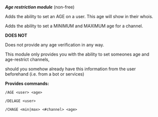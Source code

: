 ___Age restriction module___ (non-free)


Adds the ability to set an AGE on a user. This age will show in their whois.


Adds the ability to set a MINIMUM and MAXIMUM age for a channel.



__DOES NOT__


Does not provide any age verification in any way.


This module only provides you with the ability to set someones age and age-restrict channels,

should you somehow already have this information from the user beforehand (i.e. from a bot or services)



__Provides commands:__

`/AGE <user> <age>`

`/DELAGE <user>`


`/CHAGE <min|max> <#channel> <age>`



